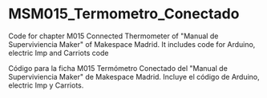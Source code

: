 # MSM015_Termometro_Conectado
Code for chapter M015 Connected Thermometer of "Manual de Superviviencia Maker" of Makespace Madrid. It includes code for Arduino, electric Imp and Carriots code

Código para la ficha M015 Termómetro Conectado del "Manual de Superviviencia Maker" de Makespace Madrid. Incluye el código de Arduino, electric Imp y Carriots.
